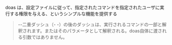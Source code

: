 doas は、設定ファイルに従って、指定されたコマンドを指定されたユーザに実行する権限を与える、というシンプルな機能を提供する
>  \--二重ダッシュ（- -）の後のダッシュは、実行されるコマンドの一部と解釈されます。またはそのパラメータとして解釈される。doas自体に渡される引数ではありません。
